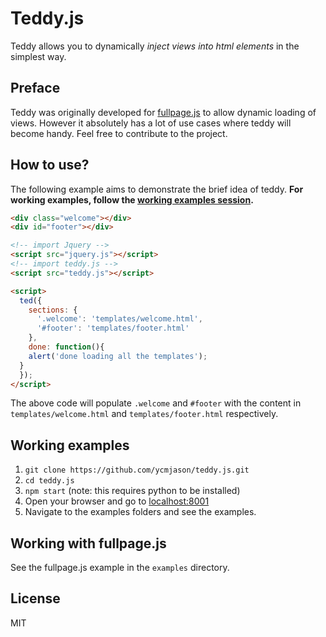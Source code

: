# Teddy.js
Teddy allows you to dynamically *inject views into html elements* in the simplest way.

## Preface
Teddy was originally developed for [fullpage.js](https://github.com/alvarotrigo/fullPage.js) to allow dynamic loading of views. However it absolutely has a lot of use cases where teddy will become handy. Feel free to contribute to the project.

## How to use?
The following example aims to demonstrate the brief idea of teddy. **For working examples, follow the [working examples session](#working-examples).**
```html
<div class="welcome"></div>
<div id="footer"></div>

<!-- import Jquery -->
<script src="jquery.js"></script>
<!-- import teddy.js -->
<script src="teddy.js"></script>

<script>
  ted({
    sections: {
      '.welcome': 'templates/welcome.html',
      '#footer': 'templates/footer.html'
    },
    done: function(){
    alert('done loading all the templates');
  }
  });
</script>
```
The above code will populate `.welcome` and `#footer` with the content in `templates/welcome.html` and `templates/footer.html` respectively.

## Working examples
1. `git clone https://github.com/ycmjason/teddy.js.git`
2. `cd teddy.js`
3. `npm start` (note: this requires python to be installed)
4. Open your browser and go to [localhost:8001](localhost:8001)
5. Navigate to the examples folders and see the examples.

## Working with fullpage.js
See the fullpage.js example in the `examples` directory.

## License
MIT

